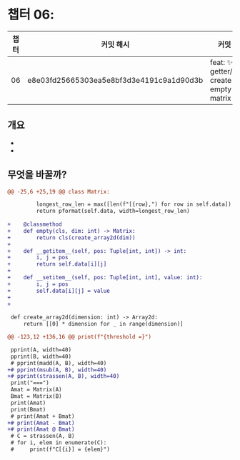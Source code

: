 # 챕터 06:

|   챕터    | 커밋 해시 |  커밋 로그  |
| -------  | -------- | --------- |
|06 | e8e03fd25665303ea5e8bf3d3e4191c9a1d90d3b | feat: :sparkles: getter/setter, create empty matrix |

## 개요
-
-


## 무엇을 바꿀까?

```diff
@@ -25,6 +25,19 @@ class Matrix:

         longest_row_len = max([len(f"[{row},") for row in self.data])
         return pformat(self.data, width=longest_row_len)
 
+    @classmethod
+    def empty(cls, dim: int) -> Matrix:
+        return cls(create_array2d(dim))
+
+    def __getitem__(self, pos: Tuple[int, int]) -> int:
+        i, j = pos
+        return self.data[i][j]
+
+    def __setitem__(self, pos: Tuple[int, int], value: int):
+        i, j = pos
+        self.data[i][j] = value
+
+
 
 def create_array2d(dimension: int) -> Array2d:
     return [[0] * dimension for _ in range(dimension)]

```
        

```diff
@@ -123,12 +136,16 @@ print(f"{threshold =}")

 pprint(A, width=40)
 pprint(B, width=40)
 # pprint(madd(A, B), width=40)
+# pprint(msub(A, B), width=40)
+# pprint(strassen(A, B), width=40)
 print("===")
 Amat = Matrix(A)
 Bmat = Matrix(B)
 print(Amat)
 print(Bmat)
 # print(Amat + Bmat)
+# print(Amat - Bmat)
+# print(Amat @ Bmat)
 # C = strassen(A, B)
 # for i, elem in enumerate(C):
 #     print(f"C[{i}] = {elem}")

```
        

    